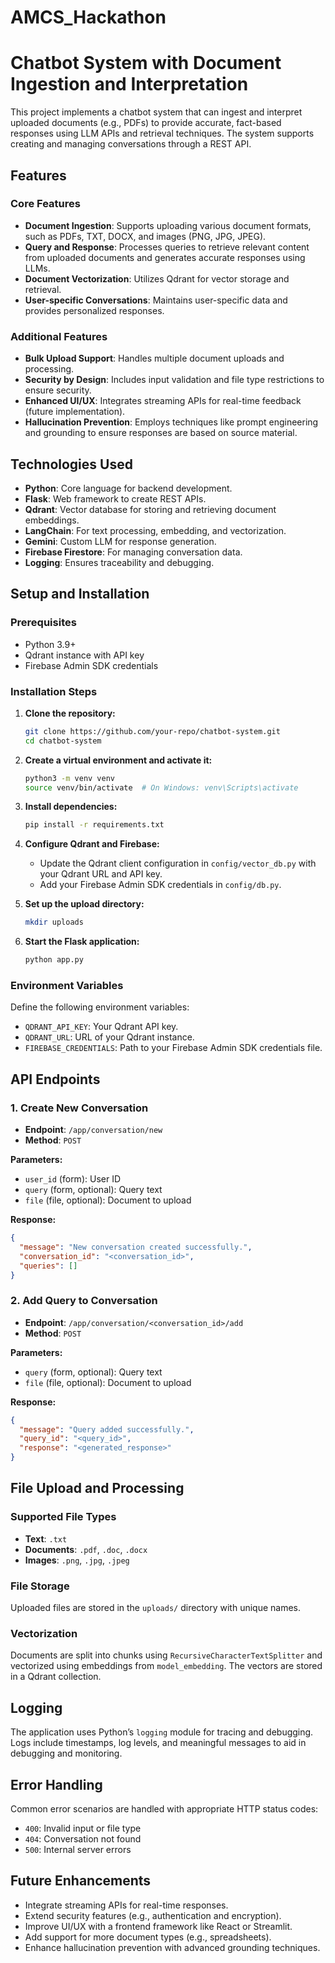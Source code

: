 # AMCS_Hackathon
# Chatbot System with Document Ingestion and Interpretation

This project implements a chatbot system that can ingest and interpret uploaded documents (e.g., PDFs) to provide accurate, fact-based responses using LLM APIs and retrieval techniques. The system supports creating and managing conversations through a REST API.

## Features

### Core Features

- **Document Ingestion**: Supports uploading various document formats, such as PDFs, TXT, DOCX, and images (PNG, JPG, JPEG).
- **Query and Response**: Processes queries to retrieve relevant content from uploaded documents and generates accurate responses using LLMs.
- **Document Vectorization**: Utilizes Qdrant for vector storage and retrieval.
- **User-specific Conversations**: Maintains user-specific data and provides personalized responses.

### Additional Features

- **Bulk Upload Support**: Handles multiple document uploads and processing.
- **Security by Design**: Includes input validation and file type restrictions to ensure security.
- **Enhanced UI/UX**: Integrates streaming APIs for real-time feedback (future implementation).
- **Hallucination Prevention**: Employs techniques like prompt engineering and grounding to ensure responses are based on source material.

## Technologies Used

- **Python**: Core language for backend development.
- **Flask**: Web framework to create REST APIs.
- **Qdrant**: Vector database for storing and retrieving document embeddings.
- **LangChain**: For text processing, embedding, and vectorization.
- **Gemini**: Custom LLM for response generation.
- **Firebase Firestore**: For managing conversation data.
- **Logging**: Ensures traceability and debugging.

## Setup and Installation

### Prerequisites

- Python 3.9+
- Qdrant instance with API key
- Firebase Admin SDK credentials

### Installation Steps

1. **Clone the repository:**

   ```bash
   git clone https://github.com/your-repo/chatbot-system.git
   cd chatbot-system
   ```

2. **Create a virtual environment and activate it:**

   ```bash
   python3 -m venv venv
   source venv/bin/activate  # On Windows: venv\Scripts\activate
   ```

3. **Install dependencies:**

   ```bash
   pip install -r requirements.txt
   ```

4. **Configure Qdrant and Firebase:**

   - Update the Qdrant client configuration in `config/vector_db.py` with your Qdrant URL and API key.
   - Add your Firebase Admin SDK credentials in `config/db.py`.

5. **Set up the upload directory:**

   ```bash
   mkdir uploads
   ```

6. **Start the Flask application:**

   ```bash
   python app.py
   ```

### Environment Variables

Define the following environment variables:

- `QDRANT_API_KEY`: Your Qdrant API key.
- `QDRANT_URL`: URL of your Qdrant instance.
- `FIREBASE_CREDENTIALS`: Path to your Firebase Admin SDK credentials file.

## API Endpoints

### 1. Create New Conversation

- **Endpoint**: `/app/conversation/new`
- **Method**: `POST`

**Parameters:**

- `user_id` (form): User ID
- `query` (form, optional): Query text
- `file` (file, optional): Document to upload

**Response:**

```json
{
  "message": "New conversation created successfully.",
  "conversation_id": "<conversation_id>",
  "queries": []
}
```

### 2. Add Query to Conversation

- **Endpoint**: `/app/conversation/<conversation_id>/add`
- **Method**: `POST`

**Parameters:**

- `query` (form, optional): Query text
- `file` (file, optional): Document to upload

**Response:**

```json
{
  "message": "Query added successfully.",
  "query_id": "<query_id>",
  "response": "<generated_response>"
}
```

## File Upload and Processing

### Supported File Types

- **Text**: `.txt`
- **Documents**: `.pdf`, `.doc`, `.docx`
- **Images**: `.png`, `.jpg`, `.jpeg`

### File Storage

Uploaded files are stored in the `uploads/` directory with unique names.

### Vectorization

Documents are split into chunks using `RecursiveCharacterTextSplitter` and vectorized using embeddings from `model_embedding`. The vectors are stored in a Qdrant collection.

## Logging

The application uses Python’s `logging` module for tracing and debugging. Logs include timestamps, log levels, and meaningful messages to aid in debugging and monitoring.

## Error Handling

Common error scenarios are handled with appropriate HTTP status codes:

- `400`: Invalid input or file type
- `404`: Conversation not found
- `500`: Internal server errors

## Future Enhancements

- Integrate streaming APIs for real-time responses.
- Extend security features (e.g., authentication and encryption).
- Improve UI/UX with a frontend framework like React or Streamlit.
- Add support for more document types (e.g., spreadsheets).
- Enhance hallucination prevention with advanced grounding techniques.
